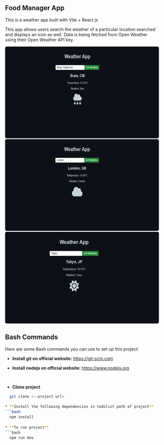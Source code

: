 ## Food Manager App

This is a weather app built with Vite + React js
<br/>

This app allows users search the weather of a particular location searched and displays an icon as well.
Data is being fetched from Open Weather using their Open Weather API key.

<img src="./read_me_images/img1.PNG" alt="Alt text" style="height: 300px;width: 800px;  border-radius: 5px;"/>
<br/>
<img src="./read_me_images/img2.PNG" alt="Alt text" style="height: 300px;width: 800px;  border-radius: 5px;"/>
<br/>
<img src="./read_me_images/img3.PNG" alt="Alt text" style="height: 300px;width: 800px;  border-radius: 5px;"/>


## Bash Commands

Here are some Bash commands you can use to set up this project:

* **Install git on official website:** https://git-scm.com

* **Install nodejs on official website:** https://www.nodejs.org

<br/>

*  **Clone project**
  ```bash
    git clone <--project url>

* **Install the following dependencies in todolist path of project**
  ```bash
    npm install

* **To run project**
  ```bash
    npm run dev
